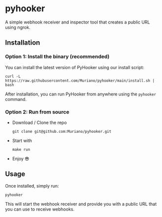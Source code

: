 # pyhooker

A simple webhook receiver and inspector tool that creates a public URL using ngrok.

## Installation

### Option 1: Install the binary (recommended)

You can install the latest version of PyHooker using our install script:

```shell
curl -L https://raw.githubusercontent.com/Muriano/pyhooker/main/install.sh | bash
```

After installation, you can run PyHooker from anywhere using the `pyhooker` command.

### Option 2: Run from source

- Download / Clone the repo
  ```shell
  git clone git@github.com:Muriano/pyhooker.git
  ```
- Start with
  ```shell
  make run
  ```
- Enjoy 😎

## Usage

Once installed, simply run:

```shell
pyhooker
```

This will start the webhook receiver and provide you with a public URL that you can use to receive webhooks.
